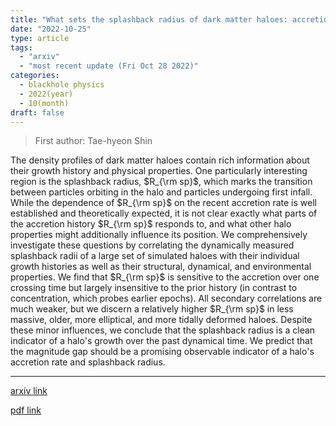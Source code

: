 ```yaml
---
title: "What sets the splashback radius of dark matter haloes: accretion history or other properties?"
date: "2022-10-25"
type: article
tags:
  - "arxiv"
  - "most recent update (Fri Oct 28 2022)"
categories:
  - blackhole physics
  - 2022(year)
  - 10(month)
draft: false
---
```


> First author: Tae-hyeon Shin

 The density profiles of dark matter haloes contain rich information about
their growth history and physical properties. One particularly interesting
region is the splashback radius, $R_{\rm sp}$, which marks the transition
between particles orbiting in the halo and particles undergoing first infall.
While the dependence of $R_{\rm sp}$ on the recent accretion rate is well
established and theoretically expected, it is not clear exactly what parts of
the accretion history $R_{\rm sp}$ responds to, and what other halo properties
might additionally influence its position. We comprehensively investigate these
questions by correlating the dynamically measured splashback radii of a large
set of simulated haloes with their individual growth histories as well as their
structural, dynamical, and environmental properties. We find that $R_{\rm sp}$
is sensitive to the accretion over one crossing time but largely insensitive to
the prior history (in contrast to concentration, which probes earlier epochs).
All secondary correlations are much weaker, but we discern a relatively higher
$R_{\rm sp}$ in less massive, older, more elliptical, and more tidally deformed
haloes. Despite these minor influences, we conclude that the splashback radius
is a clean indicator of a halo's growth over the past dynamical time. We
predict that the magnitude gap should be a promising observable indicator of a
halo's accretion rate and splashback radius.

---
[arxiv link](http://arxiv.org/abs/2210.14262v1)

[pdf link](http://arxiv.org/pdf/2210.14262v1)